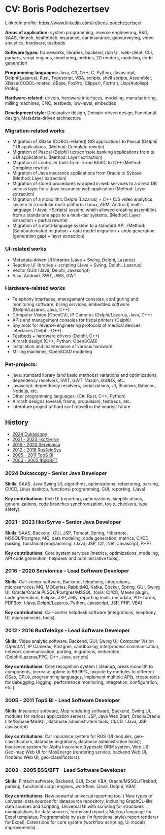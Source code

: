 # CV: Boris Podchezertsev

LinkedIn profile: https://www.linkedin.com/in/boris-podchezertsev/

**Areas of application:** system programming, reverse engineering, R&D, SAAS, fintech, healthtech, insurance, car insurance, geosurveying, video analytics, hardware, testbeds

**Software types:** frameworks, libraries, backend, rich UI, web-client, CLI, parsers, script engines, monitoring, metrics, 2D renders, modeling, code generation

**Programming languages:** Java, C#, C++, C, Python, Javascript, Delphi(Lazarus), Rust, Typescript, VBA, scripts, shell scripts, Assembler, XBase(COBOL-related, dBase, FoxPro, Clipper), Fortran, Lisp(Autolisp), Prolog

**Hardware-related:** drivers, hardware interfaces, modeling, manufacturing, milling machines, CNC, testbeds, low-level, embedded

**Development style:** Declarative design, Domain-driven design, Functional design, Metadata-driven architecture

### Migration-related works
- Migration of XBase (COBOL-related) GIS applications to Pascal (Delphi) GUI applications. (Method: Complete rewrite)
- Migration of Pascal (Delphi) text/console banking applications from to GUI applications. (Method: Layer extraction)
- Migration of controller tools from Turbo BASIC to C++ (Method: Complete rewrite)
- Migration of Java insurance applications from Oracle to Sybase (Method: Layer extraction)
- Migration of stored procedures wrapped in web services to a direct DB access layer for a Java insurance web application (Method: Layer extraction)
- Migration of a monolithic Delphi (Lazarus) + C++ C/S video analytics system to a modular multi-platform (Linux, ARM, Android) multi-language (+Java, +Scripts) system, which allowed creating assemblies from a standalone apps to a multi-tier systems. (Method: Layer extraction + partial rewrite)
- Migration of a multi-language system to a standard API. (Method: (Semi)automated migration + data model migration + code generation (generation gap) + layer extraction)

### UI-related works
- Metadata-driven UI libraries (Java + Swing, Delphi, Lazarus)
- Reactive UI libraries + scripting (Java + Swing, Delphi, Lazarus)
- Vector GUIs (Java, Delphi, Javascript)
- Also: Android, SWT, JWS, GWT

### Hardware-related works
- Telephony interfaces, management consoles, configuring and monitoring software, billing services, embedded software (Delphi/Lazarus, Java, C++)
- Computer Vision (OpenCV), IP Cameras (Delphi/Lazarus, Java, C++)
- APIs and management consoles for fiscal printers (Delphi)
- Spy tools for reverse-engineering protocols of medical devices interfaces (Delphi, C++)
- Testbeds + hardware drivers (Delphi, C++)
- Aircraft design (C++, Python, OpenSCAD)
- Installation and maintenance of various hardware
- Milling machines, OpenSCAD modeling

### Pet-projects:
- java: standard library (and basic methods) variations and optimizations, dependency resolvers, SWT, GWT, Vaadin, libGDX, etc.
- javascript: dependency resolvers, serializations, UI, Bindows, Babylon, Node.js, etc.
- Other programming languages: (C#, Rust, C++, Python)
- Aircraft designs (overall, frame, propulsion), testbeds, etc.
- Literature project of hard sci-fi novell in the nearest future


## History

- [2024 Dukascopy](#2024-dukascopy---senior-java-developer)
- [2021 - 2023 Iiko/Syrve](#2021---2023-iikosyrve---senior-java-developer)
- [2016 - 2020 Servionica](#2016---2020-servionica---lead-software-developer)
- [2012 - 2016 RusTeleSys](#2012---2016-rustelesys---lead-software-developer)
- [2005 - 2011 TopS BI](#2005---2011-tops-bi---lead-software-developer)
- [2003 - 2005 BSS/BFT](#2003---2005-bssbft---lead-software-developer)

### 2024 Dukascopy - Senior Java Developer

**Skills**: SAAS, Java Swing UI, algorithms, optimizations, refactoring, parsing, CI/CD, Linux desktop, functional programming, GUI, reporting. (Java)

**Key contributions**: Rich UI (reporting, optimizations, simplifications, generalizations, code branches synchronization, tools, checkers, type safety).


### 2021 - 2023 Iiko/Syrve - Senior Java Developer

**Skills**: SAAS, Backend, GUI, JSP, Tomcat, Spring, Hibernate, MSSQL/Postgres, MQ, data modeling, code generation, metrics, CI/CD, parsing, functional programming. (Java, JSP, C#, .Net, Javascript, PHP)

**Key contributions**: Core system services (metrics, optimizations, modeling, API code generation, helpdesk and administrative tools).
 

### 2016 - 2020 Servionica - Lead Software Developer

**Skills**: Call-center software, Backend, telephony, integrations, microservices, MQ, MQSeries, RabbitMQ, Kafka, Docker, Spring, GUI, Swing UI, Oracle/Oracle PLSQL/Postgres/MSSQL, tools, CI/CD, Maven plugin, code generation, Eclipse, JSP, Jelly, reporting tools, metadata, PDF forms, PDFBox. (Java, Delphi/Lazarus, Python, Javascript, JSP, PHP, VBA)
 
**Key contributions**: Call-center helpdesk software (integrations, telephony, UI, microservices, tools).


### 2012 - 2016 RusTeleSys - Lead Software Developer

**Skills**: Video analytic software, Backend, GUI, Swing UI, Computer Vision (OpenCV), IP Cameras, Postgres, sandboxing, interprocess communication, network communication, porting, migrations, embedded. (Delphi/Lazarus/FPC, C++, Java, scripts)

**Key contributions**:
Core recognition system (
  cleanup, break monolith to components, increase uptime to 99.99%,
  migrate by modules to different OSes, CPUs, programming languages, implement multiple APIs,
  create tools for debugging, logging, performance monitoring, integration, configuration, etc.).


### 2005 - 2011 TopS BI - Lead Software Developer

**Skills**: Insurance software, Map rendering software, Backend, Swing UI, modules for various application servers, JSP, Java Web Start, Oracle/Oracle Lite/Sybase/MSSQL, database administration tools, CI/CD. (Java, JSP, Javascript)

**Key contributions**:
  Car insurance system for RGS (UI modules, geo-classificators, database migrations, database administration tools);
  Insurance system for Alpha Insurance (typesafe ORM system, Web UI);
  Geo-map Web UI for MosEnergo (rendering service, backend Web UI, frontend Web UI, geo-classificators).


### 2003 - 2005 BSS/BFT - Lead Software Developer

**Skills**: Fintech software, Backend, GUI, Excel VBA, Oracle/MSSQL/Firebird, parsing, functional script engines, workflow. (Java, Delphi, VBA)

**Key contributions**:
New powerful universal reporting tool (
  New types of universal data sources for datasource repository, including GraphQL-like data sources and scripting;
  Universal UI with scripting for structures manipulations for data sources, forms and reports;
  Markup language for Excel templates;
  Programmable by user (in functional style) report renderer for Excel);
Extensions for core system (workflow scripting, UI models improvements).
